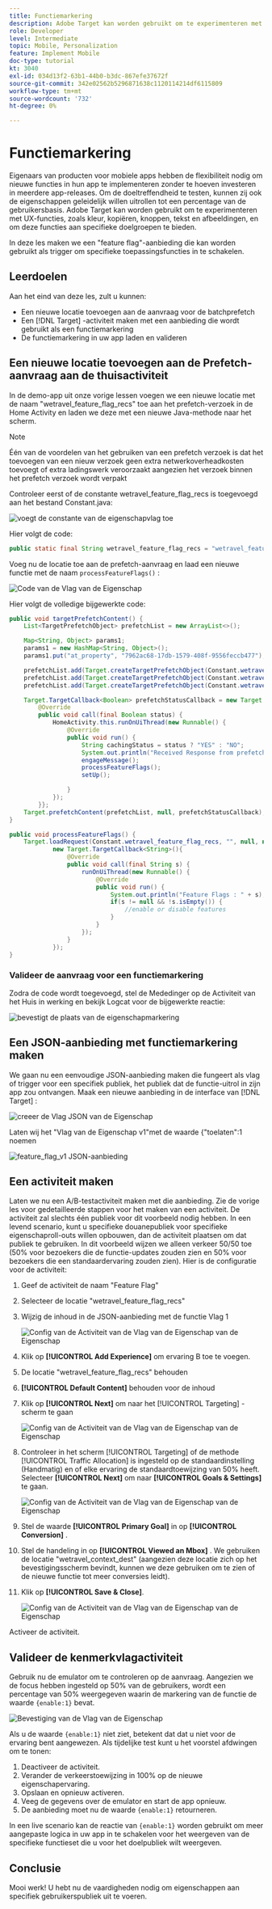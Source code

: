 ```yaml
---
title: Functiemarkering
description: Adobe Target kan worden gebruikt om te experimenteren met UX-functies, zoals kleur, kopiëren, knoppen, tekst en afbeeldingen, en om deze functies aan specifieke doelgroepen te bieden.
role: Developer
level: Intermediate
topic: Mobile, Personalization
feature: Implement Mobile
doc-type: tutorial
kt: 3040
exl-id: 034d13f2-63b1-44b0-b3dc-867efe37672f
source-git-commit: 342e02562b5296871638c1120114214df6115809
workflow-type: tm+mt
source-wordcount: '732'
ht-degree: 0%

---
```


# Functiemarkering

Eigenaars van producten voor mobiele apps hebben de flexibiliteit nodig om nieuwe functies in hun app te implementeren zonder te hoeven investeren in meerdere app-releases. Om de doeltreffendheid te testen, kunnen zij ook de eigenschappen geleidelijk willen uitrollen tot een percentage van de gebruikersbasis. Adobe Target kan worden gebruikt om te experimenteren met UX-functies, zoals kleur, kopiëren, knoppen, tekst en afbeeldingen, en om deze functies aan specifieke doelgroepen te bieden.

In deze les maken we een &quot;feature flag&quot;-aanbieding die kan worden gebruikt als trigger om specifieke toepassingsfuncties in te schakelen.

## Leerdoelen

Aan het eind van deze les, zult u kunnen:

* Een nieuwe locatie toevoegen aan de aanvraag voor de batchprefetch
* Een [!DNL Target] -activiteit maken met een aanbieding die wordt gebruikt als een functiemarkering
* De functiemarkering in uw app laden en valideren

## Een nieuwe locatie toevoegen aan de Prefetch-aanvraag aan de thuisactiviteit

In de demo-app uit onze vorige lessen voegen we een nieuwe locatie met de naam &quot;wetravel_feature_flag_recs&quot; toe aan het prefetch-verzoek in de Home Activity en laden we deze met een nieuwe Java-methode naar het scherm.

>[!NOTE]
>
>Één van de voordelen van het gebruiken van een prefetch verzoek is dat het toevoegen van een nieuw verzoek geen extra netwerkoverheadkosten toevoegt of extra ladingswerk veroorzaakt aangezien het verzoek binnen het prefetch verzoek wordt verpakt

Controleer eerst of de constante wetravel_feature_flag_recs is toegevoegd aan het bestand Constant.java:

![ voegt de constante van de eigenschapvlag ](assets/feature_flag_constant.jpg) toe

Hier volgt de code:

```java
public static final String wetravel_feature_flag_recs = "wetravel_feature_flag_recs";
```

Voeg nu de locatie toe aan de prefetch-aanvraag en laad een nieuwe functie met de naam `processFeatureFlags()` :

![ Code van de Vlag van de Eigenschap ](assets/feature_flag_code.jpg)

Hier volgt de volledige bijgewerkte code:

```java
public void targetPrefetchContent() {
    List<TargetPrefetchObject> prefetchList = new ArrayList<>();

    Map<String, Object> params1;
    params1 = new HashMap<String, Object>();
    params1.put("at_property", "7962ac68-17db-1579-408f-9556feccb477");

    prefetchList.add(Target.createTargetPrefetchObject(Constant.wetravel_engage_home, params1));
    prefetchList.add(Target.createTargetPrefetchObject(Constant.wetravel_engage_search, params1));
    prefetchList.add(Target.createTargetPrefetchObject(Constant.wetravel_feature_flag_recs, params1));

    Target.TargetCallback<Boolean> prefetchStatusCallback = new Target.TargetCallback<Boolean>() {
        @Override
        public void call(final Boolean status) {
            HomeActivity.this.runOnUiThread(new Runnable() {
                @Override
                public void run() {
                    String cachingStatus = status ? "YES" : "NO";
                    System.out.println("Received Response from prefetch : " + cachingStatus);
                    engageMessage();
                    processFeatureFlags();
                    setUp();

                }
            });
        }};
    Target.prefetchContent(prefetchList, null, prefetchStatusCallback);
}

public void processFeatureFlags() {
    Target.loadRequest(Constant.wetravel_feature_flag_recs, "", null, null, null,
            new Target.TargetCallback<String>(){
                @Override
                public void call(final String s) {
                    runOnUiThread(new Runnable() {
                        @Override
                        public void run() {
                            System.out.println("Feature Flags : " + s);
                            if(s != null && !s.isEmpty()) {
                                //enable or disable features
                            }
                        }
                    });
                }
            });
}
```

### Valideer de aanvraag voor een functiemarkering

Zodra de code wordt toegevoegd, stel de Mededinger op de Activiteit van het Huis in werking en bekijk Logcat voor de bijgewerkte reactie:

![ bevestigt de plaats van de eigenschapmarkering ](assets/feature_flag_code_logcat.jpg)

## Een JSON-aanbieding met functiemarkering maken

We gaan nu een eenvoudige JSON-aanbieding maken die fungeert als vlag of trigger voor een specifiek publiek, het publiek dat de functie-uitrol in zijn app zou ontvangen. Maak een nieuwe aanbieding in de interface van [!DNL Target] :

![ creeer de Vlag JSON van de Eigenschap ](assets/feature_flag_json_offer.jpg)

Laten wij het &quot;Vlag van de Eigenschap v1&quot;met de waarde {&quot;toelaten&quot;:1 noemen

![ feature_flag_v1 JSON-aanbieding ](assets/feature_flag_json_name.jpg)

## Een activiteit maken

Laten we nu een A/B-testactiviteit maken met die aanbieding. Zie de vorige les voor gedetailleerde stappen voor het maken van een activiteit. De activiteit zal slechts één publiek voor dit voorbeeld nodig hebben. In een levend scenario, kunt u specifieke douanepubliek voor specifieke eigenschaproll-outs willen opbouwen, dan de activiteit plaatsen om dat publiek te gebruiken. In dit voorbeeld wijzen we alleen verkeer 50/50 toe (50% voor bezoekers die de functie-updates zouden zien en 50% voor bezoekers die een standaardervaring zouden zien). Hier is de configuratie voor de activiteit:

1. Geef de activiteit de naam &quot;Feature Flag&quot;
1. Selecteer de locatie &quot;wetravel_feature_flag_recs&quot;
1. Wijzig de inhoud in de JSON-aanbieding met de functie Vlag 1

   ![ Config van de Activiteit van de Vlag van de Eigenschap van de Eigenschap ](assets/feature_flag_activity.jpg)

1. Klik op **[!UICONTROL Add Experience]** om ervaring B toe te voegen.
1. De locatie &quot;wetravel_feature_flag_recs&quot; behouden
1. **[!UICONTROL Default Content]** behouden voor de inhoud
1. Klik op **[!UICONTROL Next]** om naar het [!UICONTROL Targeting] -scherm te gaan

   ![ Config van de Activiteit van de Vlag van de Eigenschap van de Eigenschap ](assets/feature_flag_activity_2.jpg)

1. Controleer in het scherm [!UICONTROL Targeting] of de methode [!UICONTROL Traffic Allocation] is ingesteld op de standaardinstelling (Handmatig) en of elke ervaring de standaardtoewijzing van 50% heeft. Selecteer **[!UICONTROL Next]** om naar **[!UICONTROL Goals & Settings]** te gaan.

   ![ Config van de Activiteit van de Vlag van de Eigenschap van de Eigenschap ](assets/feature_flag_activity_3.jpg)

1. Stel de waarde **[!UICONTROL Primary Goal]** in op **[!UICONTROL Conversion]** .
1. Stel de handeling in op **[!UICONTROL Viewed an Mbox]** . We gebruiken de locatie &quot;wetravel_context_dest&quot; (aangezien deze locatie zich op het bevestigingsscherm bevindt, kunnen we deze gebruiken om te zien of de nieuwe functie tot meer conversies leidt).
1. Klik op **[!UICONTROL Save & Close]**.

   ![ Config van de Activiteit van de Vlag van de Eigenschap van de Eigenschap ](assets/feature_flag_activity_4.jpg)

Activeer de activiteit.

## Valideer de kenmerkvlagactiviteit

Gebruik nu de emulator om te controleren op de aanvraag. Aangezien we de focus hebben ingesteld op 50% van de gebruikers, wordt een percentage van 50% weergegeven waarin de markering van de functie de waarde `{enable:1}` bevat.

![ Bevestiging van de Vlag van de Eigenschap ](assets/feature_flag_validation.jpg)

Als u de waarde `{enable:1}` niet ziet, betekent dat dat u niet voor de ervaring bent aangewezen. Als tijdelijke test kunt u het voorstel afdwingen om te tonen:

1. Deactiveer de activiteit.
1. Verander de verkeerstoewijzing in 100% op de nieuwe eigenschapervaring.
1. Opslaan en opnieuw activeren.
1. Veeg de gegevens over de emulator en start de app opnieuw.
1. De aanbieding moet nu de waarde `{enable:1}` retourneren.

In een live scenario kan de reactie van `{enable:1}` worden gebruikt om meer aangepaste logica in uw app in te schakelen voor het weergeven van de specifieke functieset die u voor het doelpubliek wilt weergeven.

## Conclusie

Mooi werk! U hebt nu de vaardigheden nodig om eigenschappen aan specifiek gebruikerspubliek uit te voeren.
